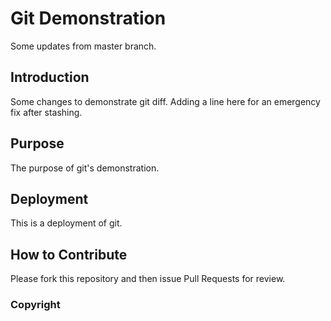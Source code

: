 # Git Demonstration

Some updates from master branch.

## Introduction

Some changes to demonstrate git diff.
Adding a line here for an emergency fix after stashing.

## Purpose

The purpose of git's demonstration.

## Deployment

This is a deployment of git.

## How to Contribute

Please fork this repository and then issue Pull Requests for review.

### Copyright

